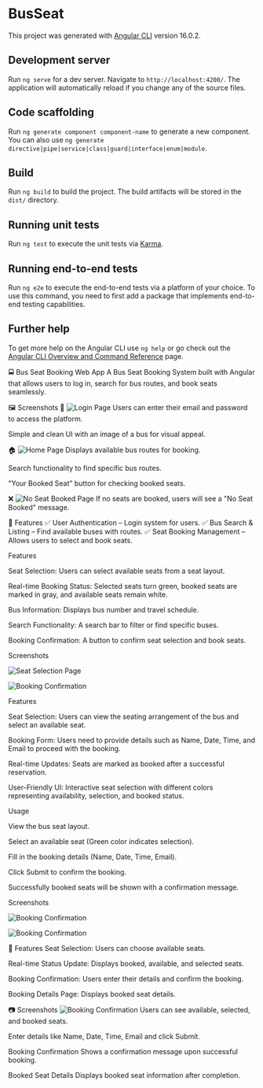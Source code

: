 # BusSeat

This project was generated with [Angular CLI](https://github.com/angular/angular-cli) version 16.0.2.

## Development server

Run `ng serve` for a dev server. Navigate to `http://localhost:4200/`. The application will automatically reload if you change any of the source files.

## Code scaffolding

Run `ng generate component component-name` to generate a new component. You can also use `ng generate directive|pipe|service|class|guard|interface|enum|module`.

## Build

Run `ng build` to build the project. The build artifacts will be stored in the `dist/` directory.

## Running unit tests

Run `ng test` to execute the unit tests via [Karma](https://karma-runner.github.io).

## Running end-to-end tests

Run `ng e2e` to execute the end-to-end tests via a platform of your choice. To use this command, you need to first add a package that implements end-to-end testing capabilities.

## Further help

To get more help on the Angular CLI use `ng help` or go check out the [Angular CLI Overview and Command Reference](https://angular.io/cli) page.


🚍 Bus Seat Booking Web App
A Bus Seat Booking System built with Angular that allows users to log in, search for bus routes, and book seats seamlessly.

🖼️ Screenshots
🔐 ![Login Page](https://github.com/Akulayagneshwaramurthy/Bus-Seat-Booking/blob/master/Image-1.png?raw=true)
Users can enter their email and password to access the platform.

Simple and clean UI with an image of a bus for visual appeal.

🏠 ![Home Page](https://github.com/Akulayagneshwaramurthy/Bus-Seat-Booking/blob/master/Image-2.png?raw=true)
Displays available bus routes for booking.

Search functionality to find specific bus routes.

"Your Booked Seat" button for checking booked seats.

❌ ![No Seat Booked Page](https://github.com/Akulayagneshwaramurthy/Bus-Seat-Booking/blob/master/Image-3.png?raw=true)
If no seats are booked, users will see a "No Seat Booked" message.

🔧 Features
✅ User Authentication – Login system for users.
✅ Bus Search & Listing – Find available buses with routes.
✅ Seat Booking Management – Allows users to select and book seats.

Features

Seat Selection: Users can select available seats from a seat layout.

Real-time Booking Status: Selected seats turn green, booked seats are marked in gray, and available seats remain white.

Bus Information: Displays bus number and travel schedule.

Search Functionality: A search bar to filter or find specific buses.

Booking Confirmation: A button to confirm seat selection and book seats.

Screenshots

![Seat Selection Page](https://github.com/Akulayagneshwaramurthy/Bus-Seat-Booking/blob/master/Image-4.png?raw=true)

![Booking Confirmation](https://github.com/Akulayagneshwaramurthy/Bus-Seat-Booking/blob/master/Image-5.png?raw=true)

Features

Seat Selection: Users can view the seating arrangement of the bus and select an available seat.

Booking Form: Users need to provide details such as Name, Date, Time, and Email to proceed with the booking.

Real-time Updates: Seats are marked as booked after a successful reservation.

User-Friendly UI: Interactive seat selection with different colors representing availability, selection, and booked status.


Usage

View the bus seat layout.

Select an available seat (Green color indicates selection).

Fill in the booking details (Name, Date, Time, Email).

Click Submit to confirm the booking.

Successfully booked seats will be shown with a confirmation message.

Screenshots

![Booking Confirmation](https://github.com/Akulayagneshwaramurthy/Bus-Seat-Booking/blob/master/Image-6.png?raw=true)

![Booking Confirmation](https://github.com/Akulayagneshwaramurthy/Bus-Seat-Booking/blob/master/Image-7.png?raw=true)

🚀 Features
Seat Selection: Users can choose available seats.

Real-time Status Update: Displays booked, available, and selected seats.

Booking Confirmation: Users enter their details and confirm the booking.

Booking Details Page: Displays booked seat details.

📷 Screenshots
![Booking Confirmation](https://github.com/Akulayagneshwaramurthy/Bus-Seat-Booking/blob/master/Image-8.png?raw=true)
Users can see available, selected, and booked seats.

Enter details like Name, Date, Time, Email and click Submit.

Booking Confirmation
Shows a confirmation message upon successful booking.


Booked Seat Details
Displays booked seat information after completion.
